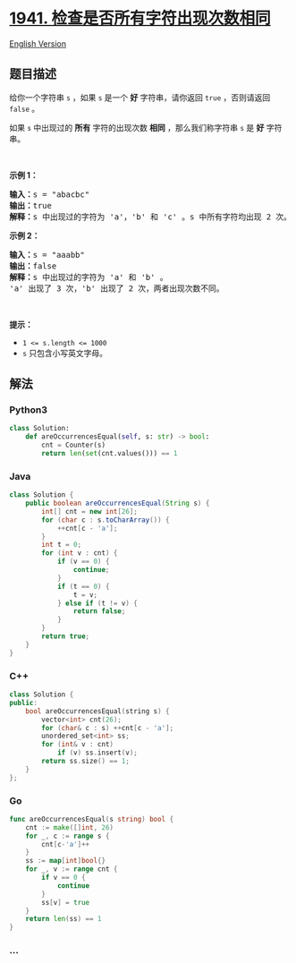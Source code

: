 # [1941. 检查是否所有字符出现次数相同](https://leetcode.cn/problems/check-if-all-characters-have-equal-number-of-occurrences)

[English Version](/solution/1900-1999/1941.Check%20if%20All%20Characters%20Have%20Equal%20Number%20of%20Occurrences/README_EN.md)

## 题目描述

<!-- 这里写题目描述 -->

<p>给你一个字符串 <code>s</code> ，如果 <code>s</code> 是一个 <strong>好</strong> 字符串，请你返回 <code>true</code> ，否则请返回 <code>false</code> 。</p>

<p>如果 <code>s</code> 中出现过的 <strong>所有</strong> 字符的出现次数 <strong>相同</strong> ，那么我们称字符串 <code>s</code> 是 <strong>好</strong> 字符串。</p>

<p> </p>

<p><strong>示例 1：</strong></p>

<pre><b>输入：</b>s = "abacbc"
<b>输出：</b>true
<b>解释：</b>s 中出现过的字符为 'a'，'b' 和 'c' 。s 中所有字符均出现 2 次。
</pre>

<p><strong>示例 2：</strong></p>

<pre><b>输入：</b>s = "aaabb"
<b>输出：</b>false
<b>解释：</b>s 中出现过的字符为 'a' 和 'b' 。
'a' 出现了 3 次，'b' 出现了 2 次，两者出现次数不同。
</pre>

<p> </p>

<p><strong>提示：</strong></p>

<ul>
	<li><code>1 &lt;= s.length &lt;= 1000</code></li>
	<li><code>s</code> 只包含小写英文字母。</li>
</ul>

## 解法

<!-- 这里可写通用的实现逻辑 -->

<!-- tabs:start -->

### **Python3**

<!-- 这里可写当前语言的特殊实现逻辑 -->

```python
class Solution:
    def areOccurrencesEqual(self, s: str) -> bool:
        cnt = Counter(s)
        return len(set(cnt.values())) == 1
```

### **Java**

<!-- 这里可写当前语言的特殊实现逻辑 -->

```java
class Solution {
    public boolean areOccurrencesEqual(String s) {
        int[] cnt = new int[26];
        for (char c : s.toCharArray()) {
            ++cnt[c - 'a'];
        }
        int t = 0;
        for (int v : cnt) {
            if (v == 0) {
                continue;
            }
            if (t == 0) {
                t = v;
            } else if (t != v) {
                return false;
            }
        }
        return true;
    }
}
```

### **C++**

```cpp
class Solution {
public:
    bool areOccurrencesEqual(string s) {
        vector<int> cnt(26);
        for (char& c : s) ++cnt[c - 'a'];
        unordered_set<int> ss;
        for (int& v : cnt)
            if (v) ss.insert(v);
        return ss.size() == 1;
    }
};
```

### **Go**

```go
func areOccurrencesEqual(s string) bool {
	cnt := make([]int, 26)
	for _, c := range s {
		cnt[c-'a']++
	}
	ss := map[int]bool{}
	for _, v := range cnt {
		if v == 0 {
			continue
		}
		ss[v] = true
	}
	return len(ss) == 1
}
```

### **...**

```

```

<!-- tabs:end -->
